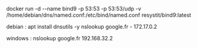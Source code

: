 docker run -d --name bind9 -p 53:53 -p 53:53/udp -v /home/debian/dns/named.conf:/etc/bind/named.conf resystit/bind9:latest


debian : 
apt install dnsutils -y	
nslookup google.fr - 172.17.0.2

windows : 
nslookup google.fr 192.168.32.2

